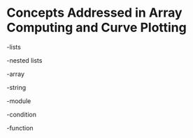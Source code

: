 # Concepts Addressed in Array Computing and Curve Plotting
-lists

-nested lists

-array

-string

-module

-condition

-function
